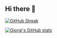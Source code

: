 ## Hi there 👋

[![GitHub Streak](https://github-readme-streak-stats-weld-one.vercel.app?user=GalawynRM&theme=gruvbox_duo&hide_border=true)](https://giorgi.dev/blog/)

[![Giorgi's GitHub stats](https://github-readme-stats.vercel.app/api?username=GalawynRM&show_icons=true&theme=transparent)](https://giorgi.dev/blog/)

<!--
<picture>
  <source media="(prefers-color-scheme: dark)" srcset="https://raw.githubusercontent.com/GalawynRM/github-stats/master/generated/overview.svg#gh-dark-mode-only">
  <source media="(prefers-color-scheme: light)" srcset="https://raw.githubusercontent.com/GalawynRM/github-stats/master/generated/overview.svg#gh-light-mode-only">
  <img alt="Shows an illustrated sun in light mode and a moon with stars in dark mode." src="https://user-images.githubusercontent.com/25423296/163456779-a8556205-d0a5-45e2-ac17-42d089e3c3f8.png">
</picture>

<picture>
  <source media="(prefers-color-scheme: dark)" srcset="https://raw.githubusercontent.com/GalawynRM/github-stats/master/generated/languages.svg#gh-dark-mode-only">
  <source media="(prefers-color-scheme: light)" srcset="https://raw.githubusercontent.com/GalawynRM/github-stats/master/generated/languages.svg#gh-light-mode-only">
  <img alt="Shows an illustrated sun in light mode and a moon with stars in dark mode." src="https://user-images.githubusercontent.com/25423296/163456779-a8556205-d0a5-45e2-ac17-42d089e3c3f8.png">
</picture>
-->
<!--
**GalawynRM/GalawynRM** is a ✨ _special_ ✨ repository because its `README.md` (this file) appears on your GitHub profile.

Here are some ideas to get you started:

- 🔭 I’m currently working on ...
- 🌱 I’m currently learning ...
- 👯 I’m looking to collaborate on ...
- 🤔 I’m looking for help with ...
- 💬 Ask me about ...
- 📫 How to reach me: ...
- 😄 Pronouns: ...
- ⚡ Fun fact: ...
-->
